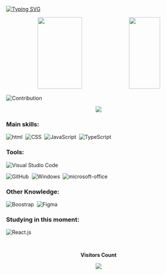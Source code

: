 <!-- banner com nome dentro -->
<!--
<img width=100% src="https://capsule-render.vercel.app/api?type=waving&color=00bfbf&height=180&section=header&text=Gleika &fontSize=50&fontColor=fff&animation=twinkling&fontAlignY=35&fontAlign=80"/> 
 -->
 <!-- maquina de escrever -->
[![Typing SVG](https://readme-typing-svg.herokuapp.com/?color=00bfbf&size=35&center=true&vCenter=true&width=1000&lines=HELLO,+MY+NAME+is+Gleica;I+from+Brasil,+ES;Be+Welcome!+:%29)](https://git.io/typing-svg)

<!-- estatisticas-->
<div align="center">  
  <img width="49%" height="195px" src="https://github-readme-stats.vercel.app/api?username=Gleika-Almeida&show&theme=algolia&show_icons=true alt="gleika almeida github stats"/> 
  <img width="41%" height="195px" src="https://github-readme-stats.vercel.app/api/top-langs/?username=Gleika-Almeida&layout=&theme=algolia&show" />
</div>
                                                                                                                                                
<!-- barra de progresso --> 
![Contribution](https://activity-graph.herokuapp.com/graph?username=Gleika-Almeida&theme=gotham)
      <!-- -->                                                                                                               
<p align="center">
  <img src="https://github-profile-trophy.vercel.app/?username=MthAlvarez&theme=dracula&row=2&no-bg=true&column=3&margin-w=15&margin-h=15" />
</p>
                                                                                                                                          
### Main skills:
![html](https://img.shields.io/badge/-html-0D1117?style=for-the-badge&logo=html5&labelColor=0D1117)&nbsp;
![CSS](https://img.shields.io/badge/-CSS-0D1117?style=for-the-badge&logo=CSS3&logoColor=1572B6&labelColor=0D1117)&nbsp;
![JavaScript](https://img.shields.io/badge/-JavaScript-0D1117?style=for-the-badge&logo=javascript&labelColor=0D1117&textColor=0D1117)&nbsp;
![TypeScript](https://img.shields.io/badge/-TypeScript-0D1117?style=for-the-badge&logo=TypeScript&logoColor=purple&labelColor=0D1117)&nbsp; 

### Tools:
![Visual Studio Code](https://img.shields.io/badge/-Visual%20Studio%20Code-0D1117?style=for-the-badge&logo=visual-studio-code&logoColor=007ACC&labelColor=0D1117)&nbsp;
<!-- ![Git](https://img.shields.io/badge/-Git-0D1117?style=for-the-badge&logo=git&labelColor=0D1117)&nbsp; -->
![GitHub](https://img.shields.io/badge/-GitHub-0D1117?style=for-the-badge&logo=github&labelColor=0D1117)&nbsp;
![Windows](https://img.shields.io/badge/-Windows-0D1117?style=for-the-badge&logo=windows&labelColor=0D1117)&nbsp;
![microsoft-office](https://img.shields.io/badge/-microsoft_office-0D1117?style=for-the-badge&logo=microsoft-office&labelColor=0D1117)&nbsp;

### Other Knowledge:
![Boostrap](https://img.shields.io/badge/-boostrap-0D1117?style=for-the-badge&logo=bootstrap&labelColor=0D1117)&nbsp;
![Figma](https://img.shields.io/badge/-figma-0D1117?style=for-the-badge&logo=figma&labelColor=0D1117)&nbsp;
  
### Studying in this moment:
![React.js](https://img.shields.io/badge/-React.js-0D1117?style=for-the-badge&logo=react&labelColor=0D1117)&nbsp;  
                                                                                                                                          
 <div align="center">
<br><p align="centre"><b>Visitors Count</b></p>  
<p align="center"><img align="center" src="https://profile-counter.glitch.me/{Gleika-Almeida}/count.svg" /></p> 
<br></div>                                                                                                                                         
